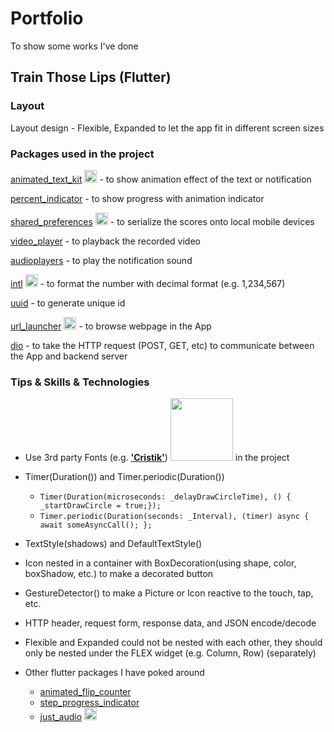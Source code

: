 # Portfolio
To show some works I've done
## Train Those Lips (Flutter)
### Layout

Layout design - Flexible, Expanded to let the app fit in different screen sizes 

### Packages used in the project

[animated_text_kit](https://pub.dev/packages/animated_text_kit) <img src="https://pub.dev/static/hash-rp3lqslb/img/ff-banner-desktop-2x.png" width=20 /> -  to show animation effect of the text or notification

[percent_indicator](https://pub.dev/packages/percent_indicator) - to show progress with animation indicator

[shared_preferences](https://pub.dev/packages/shared_preferences) <img src="https://pub.dev/static/hash-rp3lqslb/img/ff-banner-desktop-2x.png" width=20 /> - to serialize the scores onto local mobile devices

[video_player](https://pub.dev/packages/video_player) - to playback the recorded video

[audioplayers](https://pub.dev/packages/audioplayers) - to play the notification sound

[intl](https://pub.dev/packages/intl) <img src="https://pub.dev/static/hash-rp3lqslb/img/ff-banner-desktop-2x.png" width=20 /> - to format the number with decimal format (e.g. 1,234,567) 

[uuid](https://pub.dev/packages/uuid) - to generate unique id 

[url_launcher](https://pub.dev/packages/url_launcher) <img src="https://pub.dev/static/hash-rp3lqslb/img/ff-banner-desktop-2x.png" width=20 /> - to browse webpage in the App

[dio](https://pub.dev/packages/dio) - to take the HTTP request (POST, GET, etc) to communicate between the App and backend server

### Tips & Skills & Technologies
- Use 3rd party Fonts (e.g. [**'Cristik'**](https://textfonts.net/cristik-a-creative-type.html)) <img src="https://i0.wp.com/textfonts.net/wp-content/uploads/2020/01/TextFonts.net_cristik-a-creative-type-3.jpg?w=900&ssl=1" height=100 /> in the project
  
- Timer(Duration()) and Timer.periodic(Duration())
  - ```Timer(Duration(microseconds: _delayDrawCircleTime), () { _startDrawCircle = true;});```
  - ```Timer.periodic(Duration(seconds: _Interval), (timer) async { await someAsyncCall(); };```
- TextStyle(shadows) and DefaultTextStyle()
- Icon nested in a container with BoxDecoration(using shape, color, boxShadow, etc.) to make a decorated button
- GestureDetector() to make a Picture or Icon reactive to the touch, tap, etc.
- HTTP header, request form, response data, and JSON encode/decode
- Flexible and Expanded could not be nested with each other, they should only be nested under the FLEX widget (e.g. Column, Row) (separately)
- Other flutter packages I have poked around
  - [animated_flip_counter](https://pub.dev/packages/animated_flip_counter)
  - [step_progress_indicator](https://pub.dev/packages/step_progress_indicator)
  - [just_audio](https://pub.dev/packages/just_audio) <img src="https://pub.dev/static/hash-rp3lqslb/img/ff-banner-desktop-2x.png" width=20 />
  

